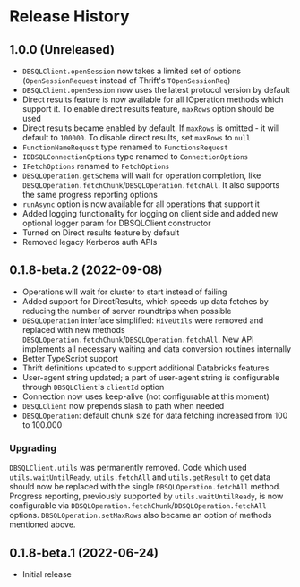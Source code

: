 # Release History

## 1.0.0 (Unreleased)

- `DBSQLClient.openSession` now takes a limited set of options (`OpenSessionRequest` instead of Thrift's `TOpenSessionReq`)
- `DBSQLClient.openSession` now uses the latest protocol version by default
- Direct results feature is now available for all IOperation methods which support it. To enable direct results feature,
  `maxRows` option should be used
- Direct results became enabled by default. If `maxRows` is omitted - it will default to `100000`. To disable direct
  results, set `maxRows` to `null`
- `FunctionNameRequest` type renamed to `FunctionsRequest`
- `IDBSQLConnectionOptions` type renamed to `ConnectionOptions`
- `IFetchOptions` renamed to `FetchOptions`
- `DBSQLOperation.getSchema` will wait for operation completion, like `DBSQLOperation.fetchChunk`/`DBSQLOperation.fetchAll`.
  It also supports the same progress reporting options
- `runAsync` option is now available for all operations that support it
- Added logging functionality for logging on client side and added new optional logger param for DBSQLClient constructor
- Turned on Direct results feature by default
- Removed legacy Kerberos auth APIs

## 0.1.8-beta.2 (2022-09-08)

- Operations will wait for cluster to start instead of failing
- Added support for DirectResults, which speeds up data fetches by reducing the number of server roundtrips when possible
- `DBSQLOperation` interface simplified: `HiveUtils` were removed and replaced with new methods
  `DBSQLOperation.fetchChunk`/`DBSQLOperation.fetchAll`. New API implements all necessary waiting
  and data conversion routines internally
- Better TypeScript support
- Thrift definitions updated to support additional Databricks features
- User-agent string updated; a part of user-agent string is configurable through `DBSQLClient`'s `clientId` option
- Connection now uses keep-alive (not configurable at this moment)
- `DBSQLClient` now prepends slash to path when needed
- `DBSQLOperation`: default chunk size for data fetching increased from 100 to 100.000

### Upgrading

`DBSQLClient.utils` was permanently removed. Code which used `utils.waitUntilReady`, `utils.fetchAll`
and `utils.getResult` to get data should now be replaced with the single `DBSQLOperation.fetchAll` method.
Progress reporting, previously supported by `utils.waitUntilReady`, is now configurable via
`DBSQLOperation.fetchChunk`/`DBSQLOperation.fetchAll` options. `DBSQLOperation.setMaxRows` also became
an option of methods mentioned above.

## 0.1.8-beta.1 (2022-06-24)

- Initial release

